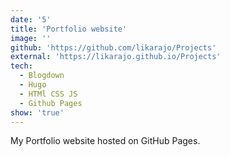 ```yaml
---
date: '5'
title: 'Portfolio website'
image: ''
github: 'https://github.com/likarajo/Projects'
external: 'https://likarajo.github.io/Projects'
tech:
  - Blogdown
  - Hugo
  - HTMl CSS JS
  - Github Pages
show: 'true'
---
```


My Portfolio website hosted on GitHub Pages.
